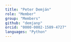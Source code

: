 ```yaml
---
title: "Peter Demján"
role: "Member"
group: "Members"
github: "demjanp"
orcid: "0000-0002-1589-4727"
languages: "Python"
---
```

